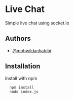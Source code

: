 
# Live Chat

Simple live chat using socket.io




## Authors

- [@mohwildanhabibi](https://www.github.com/mohwildanhabibi)


## Installation

Install with npm

```bash
  npm install
  node index.js
```
    